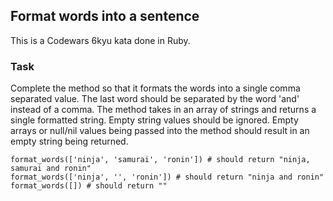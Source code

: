 ## Format words into a sentence

This is a Codewars 6kyu kata done in Ruby.

### Task

Complete the method so that it formats the words into a single comma separated value. The last word should be separated by the word 'and' instead of a comma. The method takes in an array of strings and returns a single formatted string. Empty string values should be ignored. Empty arrays or null/nil values being passed into the method should result in an empty string being returned.
```
format_words(['ninja', 'samurai', 'ronin']) # should return "ninja, samurai and ronin"
format_words(['ninja', '', 'ronin']) # should return "ninja and ronin"
format_words([]) # should return ""
```

